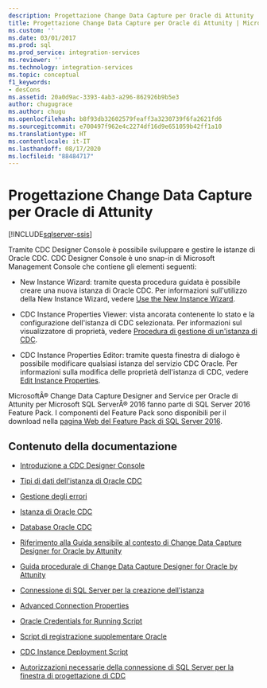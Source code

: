 ```yaml
---
description: Progettazione Change Data Capture per Oracle di Attunity
title: Progettazione Change Data Capture per Oracle di Attunity | Microsoft Docs
ms.custom: ''
ms.date: 03/01/2017
ms.prod: sql
ms.prod_service: integration-services
ms.reviewer: ''
ms.technology: integration-services
ms.topic: conceptual
f1_keywords:
- desCons
ms.assetid: 20a0d9ac-3393-4ab3-a296-862926b9b5e3
author: chugugrace
ms.author: chugu
ms.openlocfilehash: b8f93db32602579feaff3a3230739f6fa2621fd6
ms.sourcegitcommit: e700497f962e4c2274df16d9e651059b42ff1a10
ms.translationtype: HT
ms.contentlocale: it-IT
ms.lasthandoff: 08/17/2020
ms.locfileid: "88484717"
---
```

# <a name="change-data-capture-designer-for-oracle-by-attunity"></a>Progettazione Change Data Capture per Oracle di Attunity

[!INCLUDE[sqlserver-ssis](../../includes/applies-to-version/sqlserver-ssis.md)]


  Tramite CDC Designer Console è possibile sviluppare e gestire le istanze di Oracle CDC. CDC Designer Console è uno snap-in di Microsoft Management Console che contiene gli elementi seguenti:  
  
-   New Instance Wizard: tramite questa procedura guidata è possibile creare una nuova istanza di Oracle CDC. Per informazioni sull'utilizzo della New Instance Wizard, vedere [Use the New Instance Wizard](../../integration-services/change-data-capture/use-the-new-instance-wizard.md).  
  
-   CDC Instance Properties Viewer: vista ancorata contenente lo stato e la configurazione dell'istanza di CDC selezionata. Per informazioni sul visualizzatore di proprietà, vedere [Procedura di gestione di un'istanza di CDC](../../integration-services/change-data-capture/how-to-manage-a-cdc-instance.md).  
  
-   CDC Instance Properties Editor: tramite questa finestra di dialogo è possibile modificare qualsiasi istanza del servizio CDC Oracle. Per informazioni sulla modifica delle proprietà dell'istanza di CDC, vedere [Edit Instance Properties](../../integration-services/change-data-capture/edit-instance-properties.md).  
  
 MicrosoftÂ® Change Data Capture Designer and Service per Oracle di Attunity per Microsoft SQL ServerÂ® 2016 fanno parte di SQL Server 2016 Feature Pack. I componenti del Feature Pack sono disponibili per il download nella [pagina Web del Feature Pack di SQL Server 2016](https://go.microsoft.com/fwlink/?LinkId=746297).  
  
## <a name="in-this-documentation"></a>Contenuto della documentazione  
  
-   [Introduzione a CDC Designer Console](../../integration-services/change-data-capture/the-cdc-designer-console-introduction.md)  
  
-   [Tipi di dati dell'istanza di Oracle CDC](../../integration-services/change-data-capture/oracle-cdc-instance-data-types.md)  
  
-   [Gestione degli errori](../../integration-services/change-data-capture/error-handling.md)  
  
-   [Istanza di Oracle CDC](../../integration-services/change-data-capture/the-oracle-cdc-instance.md)  
  
-   [Database Oracle CDC](../../integration-services/change-data-capture/the-oracle-cdc-databases.md)  
  
-   [Riferimento alla Guida sensibile al contesto di Change Data Capture Designer for Oracle by Attunity](../../integration-services/change-data-capture/change-data-capture-designer-for-oracle-by-attunity-f1-help-reference.md)  
  
-   [Guida procedurale di Change Data Capture Designer for Oracle by Attunity](../../integration-services/change-data-capture/change-data-capture-designer-for-oracle-by-attunity-how-to-guide.md)  
  
-   [Connessione di SQL Server per la creazione dell'istanza](../../integration-services/change-data-capture/sql-server-connection-for-instance-creation.md)  
  
-   [Advanced Connection Properties](../../integration-services/change-data-capture/advanced-connection-properties.md)  
  
-   [Oracle Credentials for Running Script](../../integration-services/change-data-capture/oracle-credentials-for-running-script.md)  
  
-   [Script di registrazione supplementare Oracle](../../integration-services/change-data-capture/oracle-supplemental-logging-script.md)  
  
-   [CDC Instance Deployment Script](../../integration-services/change-data-capture/cdc-instance-deployment-script.md)  
  
-   [Autorizzazioni necessarie della connessione di SQL Server per la finestra di progettazione di CDC](../../integration-services/change-data-capture/sql-server-connection-required-permissions-for-the-cdc-designer.md)  
  
  
